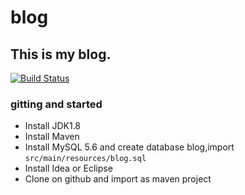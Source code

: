 # blog
## This is my blog.  
[![Build Status](https://travis-ci.org/ycrxun/blog.svg?branch=master)](https://travis-ci.org/ycrxun/blog)
### gitting  and started
- Install JDK1.8
- Install Maven
- Install MySQL 5.6 and create database blog,import `src/main/resources/blog.sql`
- Install Idea or Eclipse
- Clone on github and import as maven project

